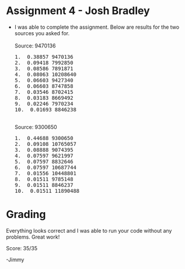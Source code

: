 Assignment 4 - Josh Bradley
====================
<ul>
<li>
I was able to complete the assignment. Below are results for the two sources you asked for.
<br><br>Source: 9470136
<pre>
1.  0.38857 9470136
2.  0.09418 7992850
3.  0.08586 7891871
4.  0.08063 10208640
5.  0.06603 9427340
6.  0.06603 8747858
7.  0.03546 8702415
8.  0.03183 8669492
9.  0.02246 7970234
10.  0.01693 8846238
</pre>

<br>Source: 9300650
<pre>
1.  0.44688 9300650
2.  0.09108 10765057
3.  0.08888 9074395
4.  0.07597 9621997
5.  0.07597 8832646
6.  0.07597 10687744
7.  0.01556 10448801
8.  0.01511 9785148
9.  0.01511 8846237
10.  0.01511 11890488
</pre>
</li>
</ul>

Grading
=======

Everything looks correct and I was able to run your code without any
problems. Great work!

Score: 35/35

-Jimmy
